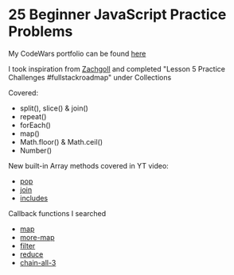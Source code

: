 # 25 Beginner JavaScript Practice Problems

My CodeWars portfolio can be found [here](https://github.com/Jennifer-464/front-end-activities)

I took inspiration from [Zachgoll](https://www.codewars.com/users/zachgoll/authored_collections) and completed "Lesson 5 Practice Challenges #fullstackroadmap" under Collections

Covered:
- split(), slice() & join()
- repeat()
- forEach()
- map()
- Math.floor() & Math.ceil()
- Number()

New built-in Array methods covered in YT video:
- [pop](https://developer.mozilla.org/en-US/docs/Web/JavaScript/Reference/Global_Objects/Array/pop)
- [join](https://developer.mozilla.org/en-US/docs/Web/JavaScript/Reference/Global_Objects/Array/join)
- [includes](https://developer.mozilla.org/en-US/docs/Web/JavaScript/Reference/Global_Objects/Array/includes)


Callback functions I searched
- [map](https://developer.mozilla.org/en-US/docs/Web/JavaScript/Reference/Global_Objects/Array/map)
- [more-map](https://codeburst.io/learn-understand-javascripts-map-function-ffc059264783)
- [filter](https://codeburst.io/learn-understand-javascripts-filter-function-bde87bce206)
- [reduce](https://codeburst.io/learn-understand-javascripts-reduce-function-b2b0406efbdc)
- [chain-all-3](https://codeburst.io/javascript-learn-to-chain-map-filter-and-reduce-acd2d0562cd4)